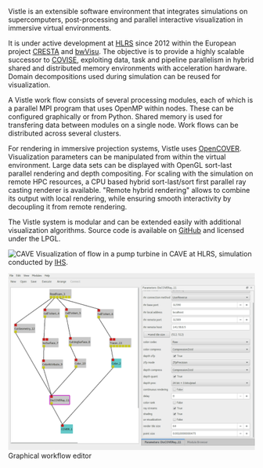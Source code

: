 Vistle is an extensible software environment that integrates simulations on supercomputers,
post-processing and parallel interactive visualization in immersive virtual environments.

It is under active development at [HLRS](https://www.hlrs.de "HLRS Web Page") since 2012
within the European project [CRESTA](https://cresta-project.eu) and
[bwVisu](http://bwvisu.de). The objective is to provide a highly scalable successor to
[COVISE](https://www.hlrs.de/covise), exploiting data, task and pipeline parallelism in hybrid shared and distributed memory
environments with acceleration hardware. Domain decompositions used during simulation can be reused for visualization.


A Vistle work flow consists of several processing modules, each of which is a parallel
MPI program that uses OpenMP within nodes.
These can be configured graphically or from Python.
Shared memory is used for transfering data between modules on a single node.
Work flows can be distributed across several clusters.

For rendering in immersive projection systems, Vistle uses [OpenCOVER](https://www.hlrs.de/opencover).
Visualization parameters can be manipulated from within the virtual environment. Large data sets can be displayed with OpenGL sort-last parallel rendering and depth compositing. For scaling with the simulation on remote HPC resources, a CPU based hybrid sort-last/sort first parallel ray casting renderer is available. "Remote hybrid rendering" allows to combine its output with local rendering, while ensuring smooth interactivity by decoupling it from remote rendering.

The Vistle system is modular and can be extended easily with additional visualization algorithms.
Source code is available on [GitHub](https://github.com/vistle/vistle "Vistle Repository at GitHub") and licensed under the LPGL.

![CAVE](vistle-cave.png)
Visualization of flow in a pump turbine in CAVE at HLRS, simulation conducted
by [IHS](https://www.ihs.uni-stuttgart.de).

![Graphical Workflow Editor](vistle-gui.png)
Graphical workflow editor

